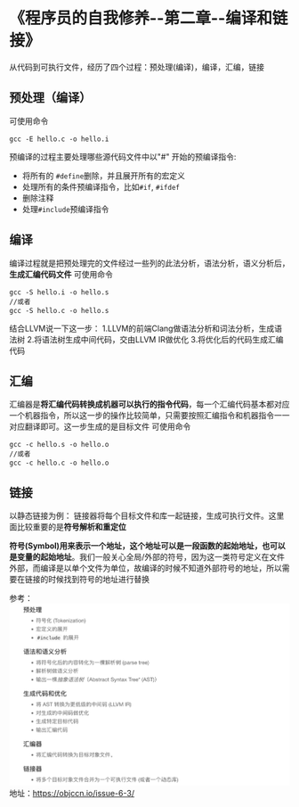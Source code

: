 # 《程序员的自我修养--第二章--编译和链接》
从代码到可执行文件，经历了四个过程：预处理(编译)，编译，汇编，链接

## 预处理（编译）
可使用命令
```
gcc -E hello.c -o hello.i
```
预编译的过程主要处理哪些源代码文件中以"#" 开始的预编译指令:
- 将所有的 `#define`删除，并且展开所有的宏定义
- 处理所有的条件预编译指令，比如`#if`, `#ifdef`
- 删除注释
- 处理`#include`预编译指令

## 编译
编译过程就是把预处理完的文件经过一些列的此法分析，语法分析，语义分析后，**生成汇编代码文件**
可使用命令
```
gcc -S hello.i -o hello.s
//或者
gcc -S hello.c -o hello.s
```

结合LLVM说一下这一步：
1.LLVM的前端Clang做语法分析和词法分析，生成语法树
2.将语法树生成中间代码，交由LLVM IR做优化
3.将优化后的代码生成汇编代码

## 汇编
汇编器是**将汇编代码转换成机器可以执行的指令代码**，每一个汇编代码基本都对应一个机器指令，所以这一步的操作比较简单，只需要按照汇编指令和机器指令一一对应翻译即可。这一步生成的是目标文件
可使用命令
```
gcc -c hello.s -o hello.o
//或者
gcc -c hello.c -o hello.o
```

## 链接
以静态链接为例：
链接器将每个目标文件和库一起链接，生成可执行文件。这里面比较重要的是**符号解析和重定位**

**符号(Symbol)用来表示一个地址，这个地址可以是一段函数的起始地址，也可以是变量的起始地址**。我们一般关心全局/外部的符号，因为这一类符号定义在文件外部，而编译是以单个文件为单位，故编译的时候不知道外部符号的地址，所以需要在链接的时候找到符号的地址进行替换



参考：
![QQ20220324-235150@2x](media/16411121855551/QQ20220324-235150@2x.png)
地址：https://objccn.io/issue-6-3/



